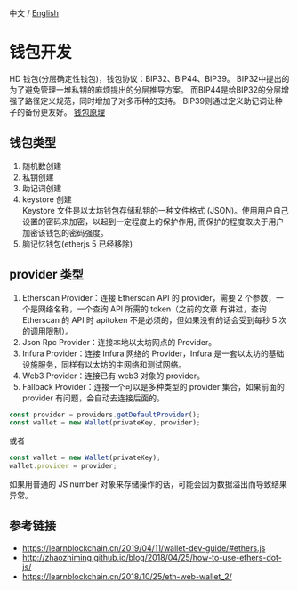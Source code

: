 中文 / [English](./README.md)
# 钱包开发

HD 钱包(分层确定性钱包)，钱包协议：BIP32、BIP44、BIP39。 
BIP32中提出的为了避免管理一堆私钥的麻烦提出的分层推导方案。
而BIP44是给BIP32的分层增强了路径定义规范，同时增加了对多币种的支持。
BIP39则通过定义助记词让种子的备份更友好。
[钱包原理](https://learnblockchain.cn/2018/09/28/hdwallet/)

## 钱包类型
1. 随机数创建
2. 私钥创建
3. 助记词创建
4. keystore 创建  
   Keystore 文件是以太坊钱包存储私钥的一种文件格式 (JSON)。使用用户自己设置的密码来加密，以起到一定程度上的保护作用, 而保护的程度取决于用户加密该钱包的密码强度。
5. 脑记忆钱包(etherjs 5 已经移除)

## provider 类型
1. Etherscan Provider：连接 Etherscan API 的 provider，需要 2 个参数，一个是网络名称，一个查询 API 所需的 token（之前的文章 有讲过，查询 Etherscan 的 API 时 apitoken 不是必须的，但如果没有的话会受到每秒 5 次的调用限制）。
2. Json Rpc Provider：连接本地以太坊网点的 Provider。
3. Infura Provider：连接 Infura 网络的 Provider，Infura 是一套以太坊的基础设施服务，同样有以太坊的主网络和测试网络。
4. Web3 Provider：连接已有 web3 对象的 provider。
5. Fallback Provider：连接一个可以是多种类型的 provider 集合，如果前面的 provider 有问题，会自动去连接后面的。

```js
const provider = providers.getDefaultProvider();
const wallet = new Wallet(privateKey, provider);
```

或者
```js
const wallet = new Wallet(privateKey);
wallet.provider = provider;
```

如果用普通的 JS number 对象来存储操作的话，可能会因为数据溢出而导致结果异常。

## 参考链接

- https://learnblockchain.cn/2019/04/11/wallet-dev-guide/#ethers.js
- http://zhaozhiming.github.io/blog/2018/04/25/how-to-use-ethers-dot-js/
- https://learnblockchain.cn/2018/10/25/eth-web-wallet_2/
